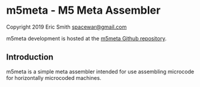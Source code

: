 # m5meta - M5 Meta Assembler

Copyright 2019 Eric Smith <spacewar@gmail.com>

m5meta development is hosted at the
[m5meta Github repository](https://github.com/brouhaha/m5meta/).

## Introduction

m5meta is a simple meta assembler intended for use assembling microcode
for horizontally microcoded machines.
